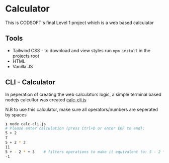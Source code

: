 # Calculator

This is CODSOFT's final Level 1 project which is a web based calculator

## Tools

* Tailwind CSS - to download and view styles run `npm install` in the projects root
* HTML
* Vanilla JS

## CLI - Calculator

In peperation of creating the web calculators logic, a simple terminal based nodejs calcultor was created [calc-cli.js](calc-cli.js)

N.B to use this calculator, make sure all operators/numbers are seperated by spaces 
```sh
❯ node calc-cli.js
# Please enter calculation (press Ctrl+D or enter EOF to end):
5 + 2
7
5 + 2 * 3
11
5 + - 2 * + 3    # filters operations to make it equivalent to: 5 - 2 * 3
-1
```
